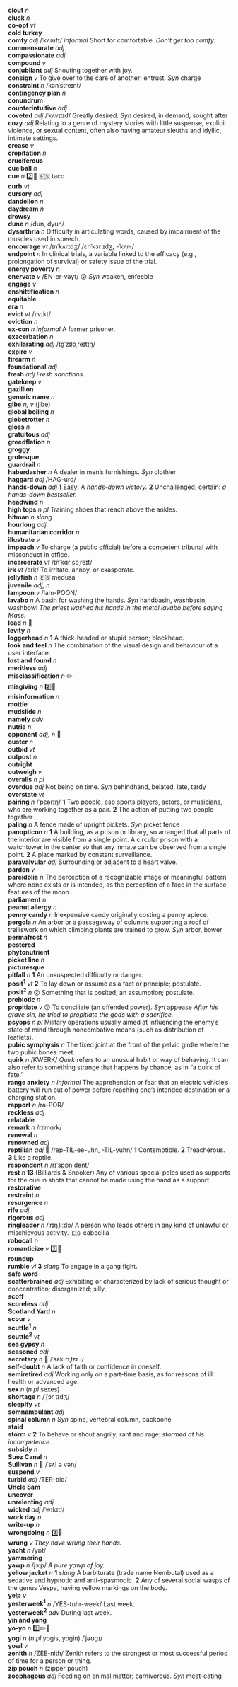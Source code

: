 __clout__ _n_  
__cluck__ _n_  
__co-opt__ _vt_  
__cold turkey__  
__comfy__ _adj_ /ˈkʌmfɪ/ _informal_ Short for comfortable. _Don’t get too comfy._  
__commensurate__ _adj_  
__compassionate__ _adj_  
__compound__ _v_  
__conjubilant__ _adj_ Shouting together with joy.  
__consign__ _v_ To give over to the care of another; entrust. _Syn_ charge  
__constraint__ _n_ /kənˈstreɪnt/  
__contingency plan__ _n_  
__conundrum__  
__counterintuitive__ _adj_  
__coveted__ _adj_ /ˈkʌvɪtɪd/ Greatly desired. _Syn_ desired, in demand, sought after  
__cozy__ _adj_ Relating to a genre of mystery stories with little suspense, explicit violence, or sexual content, often also having amateur sleuths and idyllic, intimate settings.  
__crease__ _v_  
__crepitation__ _n_  
__cruciferous__  
__cue ball__ _n_  
__cue__ _n_ :two::hammer: :es: taco  
__curb__ _vt_  
__cursory__ _adj_  
__dandelion__ _n_  
__daydream__ _n_  
__drowsy__  
__dune__ _n_ /dun, dyun/  
__dysarthria__ _n_ Difficulty in articulating words, caused by impairment of the muscles used in speech.  
__encourage__ _vt_ /ɪnˈkʌrɪdʒ/ /ɛnˈkɜr ɪdʒ, -ˈkʌr-/  
__endpoint__ _n_ In clinical trials, a variable linked to the efficacy (e.g., prolongation of survival) or safety issue of the trial.  
__energy poverty__ _n_  
__enervate__ _v_ /EN-er-vayt/ :astonished: _Syn_ weaken, enfeeble  
__engage__ _v_  
__enshittification__ _n_  
__equitable__  
__era__ _n_  
__evict__ _vt_ /ɪˈvɪkt/  
__eviction__ _n_  
__ex-con__ _n informal_ A former prisoner.  
__exacerbation__ _n_  
__exhilarating__ _adj_ /ɪɡˈzɪləˌreɪtɪŋ/  
__expire__ _v_  
__firearm__ _n_  
__foundational__ _adj_  
__fresh__ _adj_ _Fresh sanctions._  
__gatekeep__ _v_  
__gazillion__  
__generic name__ _n_  
__gibe__ _n, v_ (jibe)  
__global boiling__ _n_  
__globetrotter__ _n_  
__gloss__ _n_  
__gratuitous__ _adj_  
__greedflation__ _n_  
__groggy__  
__grotesque__  
__guardrail__ _n_  
__haberdasher__ _n_ A dealer in men’s furnishings. _Syn_ clothier  
__haggard__ _adj_ /HAG-urd/  
__hands-down__ _adj_ __1__ Easy: _A hands-down victory._ __2__ Unchallenged; certain: _a hands-down bestseller._  
__headwind__ _n_  
__high tops__ _n pl_ Training shoes that reach above the ankles.  
__hitman__ _n slang_  
__hourlong__ _adj_  
__humanitarian corridor__ _n_  
__illustrate__ _v_  
__impeach__ _v_ To charge (a public official) before a competent tribunal with misconduct in office.  
__incarcerate__ _vt_ /ɪnˈkɑr səˌreɪt/  
__irk__ _vt_ /ɜrk/ To irritate, annoy, or exasperate.  
__jellyfish__ _n_ :es: medusa  
__juvenile__ _adj, n_  
__lampoon__ _v_ /lam-POON/  
__lavabo__ _n_ A basin for washing the hands. _Syn_ handbasin, washbasin, washbowl _The priest washed his hands in the metal lavabo before saying Mass._  
__lead__ _n_ :mega:  
__levity__ _n_  
__loggerhead__ _n_ __1__ A thick-headed or stupid person; blockhead.  
__look and feel__ _n_ The combination of the visual design and behaviour of a user interface.  
__lost and found__ _n_  
__meritless__ _adj_  
__misclassification__ _n_ :pencil2:  
__misgiving__ _n_ :two::hammer:  
__misinformation__ _n_  
__mottle__  
__mudslide__ _n_  
__namely__ _adv_  
__nutria__ _n_  
__opponent__ _adj, n_ :mega:  
__ouster__ _n_  
__outbid__ _vt_  
__outpost__ _n_  
__outright__  
__outweigh__ _v_  
__overalls__ _n pl_  
__overdue__ _adj_ Not being on time. _Syn_ behindhand, belated, late, tardy  
__overstate__ _vt_  
__pairing__ _n_ /ˈpɛərɪŋ/ __1__ Two people, esp sports players, actors, or musicians, who are working together as a pair. __2__ The action of putting two people together  
__paling__ _n_ A fence made of upright pickets. _Syn_ picket fence  
__panopticon__ _n_ __1__ A building, as a prison or library, so arranged that all parts of the interior are visible from a single point. A circular prison with a watchtower in the center so that any inmate can be observed from a single point. __2__ A place marked by constant surveillance.  
__paravalvular__ _adj_ Surrounding or adjacent to a heart valve.  
__pardon__ _v_  
__pareidolia__ _n_ The perception of a recognizable image or meaningful pattern where none exists or is intended, as the perception of a face in the surface features of the moon.  
__parliament__ _n_  
__peanut allergy__ _n_  
__penny candy__ _n_ Inexpensive candy originally costing a penny apiece.  
__pergola__ _n_ An arbor or a passageway of columns supporting a roof of trelliswork on which climbing plants are trained to grow. _Syn_ arbor, bower  
__permafrost__ _n_  
__pestered__  
__phytonutrient__  
__picket line__ _n_  
__picturesque__  
__pitfall__ _n_ __1__ An unsuspected difficulty or danger.  
__posit<sup>1</sup>__ _vt_ __2__ To lay down or assume as a fact or principle; postulate.  
__posit<sup>2</sup>__ _n_ :astonished: Something that is posited; an assumption; postulate.  
__prebiotic__ _n_  
__propitiate__ _v_ :astonished: To conciliate (an offended power). _Syn_ appease _After his grave sin, he tried to propitiate the gods with a sacrifice._  
__psyops__ _n pl_ Military operations usually aimed at influencing the enemy’s state of mind through noncombative means (such as distribution of leaflets).  
__pubic symphysis__ _n_ The fixed joint at the front of the pelvic girdle where the two pubic bones meet.  
__quirk__ _n_ /KWERK/ _Quirk_ refers to an unusual habit or way of behaving. It can also refer to something strange that happens by chance, as in “a quirk of fate.”  
__range anxiety__ _n informal_ The apprehension or fear that an electric vehicle’s battery will run out of power before reaching one’s intended destination or a charging station.  
__rapport__ _n_ /ra-POR/  
__reckless__ _adj_  
__relatable__  
__remark__ _n_ /rɪˈmɑrk/  
__renewal__ _n_  
__renowned__ _adj_  
__reptilian__ _adj_ :dart: /rep-TIL-ee-uhn, -TIL-yuhn/ __1__ Contemptible. __2__ Treacherous. __3__ Like a reptile.  
__respondent__ _n_ /rɪˈspɒn dənt/  
__rest__ _n_ __13__ (Billiards & Snooker) Any of various special poles used as supports for the cue in shots that cannot be made using the hand as a support.  
__restorative__  
__restraint__ _n_  
__resurgence__ _n_  
__rife__ _adj_  
__rigorous__ _adj_  
__ringleader__ _n_ /ˈrɪŋˌliːdə/ A person who leads others in any kind of unlawful or mischievous activity. :es: cabecilla  
__robocall__ _n_  
__romanticize__ _v_ :two::hammer:  
__roundup__  
__rumble__ _vi_ __3__ _slang_ To engage in a gang fight.  
__safe word__  
__scatterbrained__ _adj_ Exhibiting or characterized by lack of serious thought or concentration; disorganized; silly.  
__scoff__  
__scoreless__ _adj_  
__Scotland Yard__ _n_  
__scour__ _v_  
__scuttle<sup>1</sup>__ _n_  
__scuttle<sup>2</sup>__ _vt_  
__sea gypsy__ _n_  
__seasoned__ _adj_  
__secretary__ _n_ :mega: /ˈsɛk rɪˌtɛr i/  
__self-doubt__ _n_ A lack of faith or confidence in oneself.  
__semiretired__ _adj_ Working only on a part-time basis, as for reasons of ill health or advanced age.  
__sex__ _n_ (_n pl_ sexes)  
__shortage__ _n_ /ˈʃɔr tɪdʒ/  
__sleepify__ _vt_  
__somnambulant__ _adj_  
__spinal column__ _n_ _Syn_ spine, vertebral column, backbone  
__staid__  
__storm__ _v_ __2__ To behave or shout angrily; rant and rage: _stormed at his incompetence._  
__subsidy__ _n_  
__Suez Canal__ _n_  
__Sullivan__ _n_ :mega: /ˈsʌl ə vən/  
__suspend__ _v_  
__turbid__ _adj_ /TER-bid/  
__Uncle Sam__  
__uncover__  
__unrelenting__ _adj_  
__wicked__ _adj_ /ˈwɪkɪd/  
__work day__ _n_  
__write-up__ _n_  
__wrongdoing__ _n_ :two::hammer:  
__wrung__ _v_ _They have wrung their hands._  
__yacht__ _n_ /yɒt/  
__yammering__  
__yawp__ _n_ /jɔːp/ _A pure yawp of joy._  
__yellow jacket__ _n_ __1__ _slang_ A barbiturate (trade name Nembutal) used as a sedative and hypnotic and anti-spasmodic. __2__ Any of several social wasps of the genus Vespa, having yellow markings on the body.  
__yelp__ _v_  
__yesterweek<sup>1</sup>__ _n_ /YES-tuhr-week/ Last week.  
__yesterweek<sup>2</sup>__ _adv_ During last week.  
__yin and yang__  
__yo-yo__ _n_ :three::pencil2::hammer:  
__yogi__ _n_ (_n pl_ yogis, yogin) /ˈjəʊgɪ/  
__yowl__ _v_  
__zenith__ _n_ /ZEE-nith/ Zenith refers to the strongest or most successful period of time for a person or thing.  
__zip pouch__ _n_ (zipper pouch)  
__zoophagous__ _adj_ Feeding on animal matter; carnivorous. _Syn_ meat-eating  